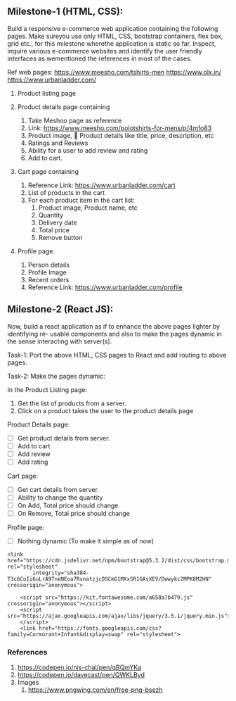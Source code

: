 ## Milestone-1 (HTML, CSS):

Build a responsive e-commerce web application containing the following pages. Make sureyou use only HTML, CSS, bootstrap containers, flex box, grid etc., for this milestone wherethe application is static so far. Inspect, inquire various e-commerce websites and identify the user friendly interfaces as wementioned the references in most of the cases. 

Ref web pages:
https://www.meesho.com/tshirts-men
https://www.olx.in/
https://www.urbanladder.com/

1. Product listing page
   
2. Product details page containing
   1. Take Meshoo page as reference
   2. Link: https://www.meesho.com/polotshirts-for-mens/p/4mfo83
   3. Product image,  Product details like title, price, description, etc
   4. Ratings and Reviews
   5. Ability for a user to add review and rating
   6. Add to cart.
   
3. Cart page containing
   1. Reference Link: https://www.urbanladder.com/cart
   2. List of products in the cart
   3. For each product item in the cart list:
      1. Product image, Product name, etc
      2. Quantity
      3. Delivery date
      4. Total price
      5. Remove button
   
4. Profile page.
   1. Person details
   2. Profile Image
   3. Recent orders
   4. Reference Link: https://www.urbanladder.com/profile


## Milestone-2 (React JS):

Now, build a react application as if to enhance the above pages lighter by identifying re- usable components and also to make the pages dynamic in the sense interacting with server(s). 

Task-1: Port the above HTML, CSS pages to React and add routing to above pages. 

Task-2: Make the pages dynamic:

In the Product Listing page:
1. Get the list of products from a server.  
2. Click on a product takes the user to the product details page

Product Details page:
- [ ] Get product details from server. 
- [ ] Add to cart
- [ ] Add review
- [ ] Add rating

Cart page:
- [ ] Get cart details from server. 
- [ ] Ability to change the quantity
- [ ] On Add, Total price should change
- [ ] On Remove, Total price should change

Profile page:
- [ ] Nothing dynamic (To make it simple as of now)



```
<link href="https://cdn.jsdelivr.net/npm/bootstrap@5.3.2/dist/css/bootstrap.min.css" rel="stylesheet"
        integrity="sha384-T3c6CoIi6uLrA9TneNEoa7RxnatzjcDSCmG1MXxSR1GAsXEV/Dwwykc2MPK8M2HN" crossorigin="anonymous">
    
    <script src="https://kit.fontawesome.com/a658a7b479.js" crossorigin="anonymous"></script>
    <script src="https://ajax.googleapis.com/ajax/libs/jquery/3.5.1/jquery.min.js">
    </script>
    <link href="https://fonts.googleapis.com/css?family=Cormorant+Infant&display=swap" rel="stylesheet">
```


### References

1. https://codepen.io/nis-chal/pen/qBQmYKa
2. https://codepen.io/davecast/pen/QWKLByd
3. Images
   1. https://www.pngwing.com/en/free-png-bsezh